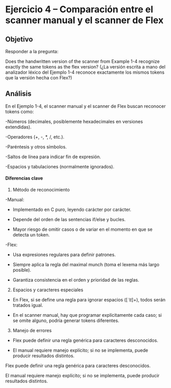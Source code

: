 # Ejercicio 4 – Comparación entre el scanner manual y el scanner de Flex

## Objetivo 

Responder a la pregunta:

Does the handwritten version of the scanner from Example 1-4 recognize exactly the same tokens as the flex version?
(¿La versión escrita a mano del analizador léxico del Ejemplo 1-4 reconoce exactamente los mismos tokens que la versión hecha con Flex?)

## Análisis

En el Ejemplo 1-4, el scanner manual y el scanner de Flex buscan reconocer tokens como:

-Números (decimales, posiblemente hexadecimales en versiones extendidas).

-Operadores (+, -, *, /, etc.).

-Paréntesis y otros símbolos.

-Saltos de línea para indicar fin de expresión.

-Espacios y tabulaciones (normalmente ignorados).

#### Diferencias clave
1. Método de reconocimiento

-Manual:

- Implementado en C puro, leyendo carácter por carácter.

- Depende del orden de las sentencias if/else y bucles.

- Mayor riesgo de omitir casos o de variar en el momento en que se detecta un token.

-Flex:

- Usa expresiones regulares para definir patrones.

- Siempre aplica la regla del maximal munch (toma el lexema más largo posible).

- Garantiza consistencia en el orden y prioridad de las reglas.

2. Espacios y caracteres especiales

- En Flex, si se define una regla para ignorar espacios ([ \t]+), todos serán tratados igual.

- En el scanner manual, hay que programar explícitamente cada caso; si se omite alguno, podría generar tokens diferentes.

3. Manejo de errores

- Flex puede definir una regla genérica para caracteres desconocidos.

- El manual requiere manejo explícito; si no se implementa, puede producir resultados distintos.

Flex puede definir una regla genérica para caracteres desconocidos.

El manual requiere manejo explícito; si no se implementa, puede producir resultados distintos.
